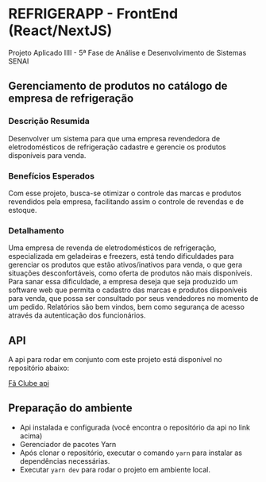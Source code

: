 # REFRIGERAPP - FrontEnd (React/NextJS)

Projeto Aplicado IIII - 5ª Fase de Análise e Desenvolvimento de Sistemas SENAI

## Gerenciamento de produtos no catálogo de empresa de refrigeração

### Descrição Resumida

Desenvolver um sistema para que uma empresa revendedora de eletrodomésticos de refrigeração cadastre e gerencie os produtos disponíveis para venda.

### Benefícios Esperados

Com esse projeto, busca-se otimizar o controle das marcas e produtos revendidos pela empresa, facilitando assim o controle de revendas e de estoque.

### Detalhamento

Uma empresa de revenda de eletrodomésticos de refrigeração, especializada em geladeiras e freezers, está tendo dificuldades para gerenciar os produtos que estão ativos/inativos para venda, o que gera situações desconfortáveis, como oferta de produtos não mais disponíveis. Para sanar essa dificuldade, a empresa deseja que seja produzido um software web que permita o cadastro das marcas e produtos disponíveis para venda, que possa ser consultado por seus vendedores no momento de um pedido. Relatórios são bem vindos, bem como segurança de acesso através da autenticação dos funcionários.

## API
A api para rodar em conjunto com este projeto está disponível no repositório abaixo:

[Fã Clube api](https://github.com/ceduklein/refrigerapp_api)

## Preparação do ambiente
* Api instalada e configurada (você encontra o repositório da api no link acima)
* Gerenciador de pacotes Yarn
* Após clonar o repositório, executar o comando `yarn` para instalar as dependências necessárias.
* Executar `yarn dev` para rodar o projeto em ambiente local.

